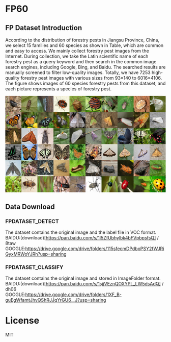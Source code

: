 # FP60

## FP Dataset Introduction

According to the distribution of forestry pests in Jiangsu Province, China, we select 15 families and 60 species as shown in Table, which are common and easy to access. We mainly collect forestry pest images from the Internet. During collection, we take the Latin scientific name of each forestry pest as a query keyword and then search in the common image search engines, including Google, Bing, and Baidu. The searched results are manually screened to filter low-quality images. Totally, we have 7253 high-quality forestry pest images with various sizes from 93×140 to 6016×4106. The figure shows images of 60 species forestry pests from this dataset, and each picture represents a species of forestry pest.
<!-- The detail information on this dataset is listed in Table \ref{Table1}, where the names of families and species are Latin. The number of forestry pests in species varies between 72 to 236.
 -->
![image](https://github.com/sk94747/FP60/blob/main/DenseNet/FP60/FP60_DATASET.jpg)

## Data Download

### FPDATASET_DETECT

The dataset contains the original image and the label file in VOC format. <br>
BAIDU:(download)[https://pan.baidu.com/s/1I5ZfUbhylbk4bFVpbpsfsQ] / 8taw <br>
GOOGLE:https://drive.google.com/drive/folders/115sfecmDPdboPSY2fWJRiGyxMRWoYJRh?usp=sharing <br>

### FPDATASET_CLASSIFY
The dataset contains the original image and stored in ImageFolder format.<br>
BAIDU:(download)[https://pan.baidu.com/s/1sjjVEznQOXYPL_LW5dsAdQ] / dh06 <br>
GOOGLE:https://drive.google.com/drive/folders/1XF_B-guEgWfamtJhvQShRJJqYrGU6__J?usp=sharing <br>

<!-- # BHIC

a two stage method

## Getting Started


## Introduction


## weights download -->

# License
MIT
